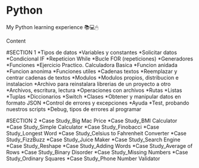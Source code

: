 # Python
 My Python learning experience 📚💻🖱
 
Content 

#SECTION 1
*Tipos de datos 
*Variables y constantes
*Solicitar datos
*Condicional IF
*Repeticion While
*Bucle FOR (repeticiones)
*Generadores
*Funciones
*Ejercicio Practico. Calculadora Basica
*Funcion anidada
*Funcion anonima
*Funciones utiles
*Cadenas textos
*Reemplazar y centrar cadenas de textos
*Modulos
*Modulos propios, distribucion e instalacion
*Archivo para reinstalara librerias de un proyecto a otro
*Archivos, escritura, lectura
*Operaciones con archivos
*Rutas
*Listas
*Tuplas
*Diccionarios
*Switch
*Clases
*Obtener y manipular datos en formato JSON
*Control de errores y excepciones
*Ayuda
*Test, probando nuestros scripts
*Debug, tipos de errores al programar

#SECTION 2
*Case Study_Big Mac Price
*Case Study_BMI Calculator
*Case Study_Simple Calculator
*Case Study_Finobacci
*Case Study_Longest Word
*Case Study_Celsius to Fahrenheit Converter
*Case Study_FizzBuzz
*Case Study_Juice Maker 
*Case Study_Search Engine 
*Case Study_Reshape
*Case Study_Adding Words
*Case Study_Average of Rows
*Case Study_Binary Disorder
*Case Study_Missing Numbers
*Case Study_Ordinary Squares
*Case Study_Phone Number Validator
